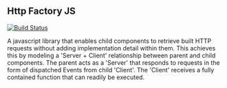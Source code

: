 ## Http Factory JS
[![Build Status](https://travis-ci.com/edwinthinks/http-factory-js.svg?branch=master)](https://travis-ci.com/edwinthinks/http-factory-js)

A javascript library that enables child components to retrieve built HTTP requests without adding implementation
detail within them. This achieves this by modeling a 'Server + Client' relationship between parent and child
components. The parent acts as a 'Server' that responds to requests in the form of dispatched Events from child 'Client'.
The 'Client' receives a fully contained function that can readily be executed.





